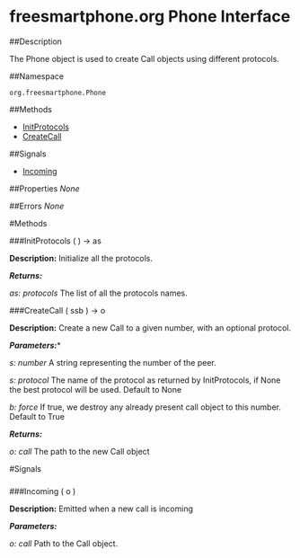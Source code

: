 
# freesmartphone.org Phone Interface
            
##Description


The Phone object is used to create Call objects using different protocols.


##Namespace


```org.freesmartphone.Phone```


##Methods

* [InitProtocols](#InitProtocols)
* [CreateCall](#CreateCall)


##Signals

* [Incoming](#Incoming)


##Properties
*None*

##Errors
*None*

#Methods

###<a name="InitProtocols">InitProtocols</a> ( ) &rarr; as


**Description:** Initialize all the protocols. 

***Returns:***

<i>as: protocols</i>
The list of all the protocols names. 



###<a name="CreateCall">CreateCall</a> ( ssb ) &rarr; o


**Description:** Create a new Call to a given number, with an optional protocol. 

***Parameters:****

<i>s: number</i>
A string representing the number of the peer. 

<i>s: protocol</i>
The name of the protocol as returned by InitProtocols,  if None the best protocol will be used. Default to None 

<i>b: force</i>
If true, we destroy any already present call object to this number. Default to True 


***Returns:***

<i>o: call</i>
The path to the new Call object 



#Signals

###
###<a name="Incoming">Incoming</a> ( o )

**Description:** Emitted when a new call is incoming 

***Parameters:***

<i>o: call</i>
Path to the Call object. 




